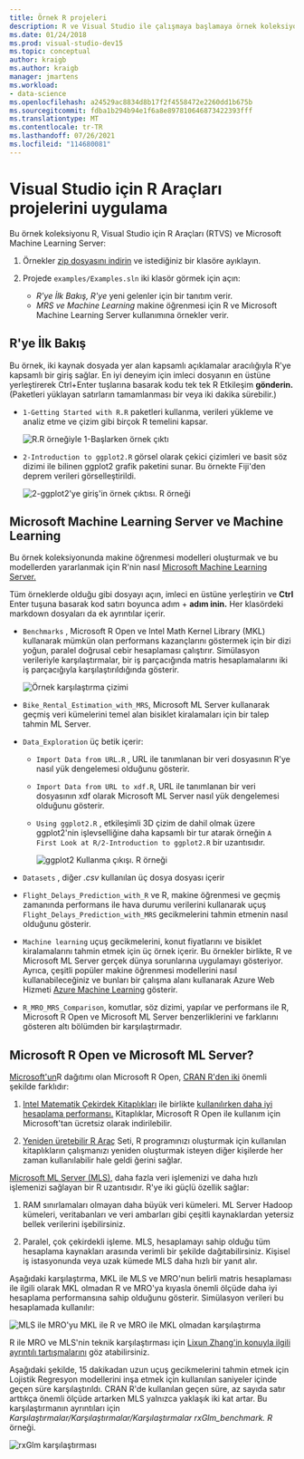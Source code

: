 ```yaml
---
title: Örnek R projeleri
description: R ve Visual Studio ile çalışmaya başlamaya örnek koleksiyonunun Visual Studio.
ms.date: 01/24/2018
ms.prod: visual-studio-dev15
ms.topic: conceptual
author: kraigb
ms.author: kraigb
manager: jmartens
ms.workload:
- data-science
ms.openlocfilehash: a24529ac8834d8b17f2f4558472e2260dd1b675b
ms.sourcegitcommit: fdba1b294b94e1f6a8e897810646873422393fff
ms.translationtype: MT
ms.contentlocale: tr-TR
ms.lasthandoff: 07/26/2021
ms.locfileid: "114680081"
---
```

# <a name="r-tools-for-visual-studio-sample-projects"></a>Visual Studio için R Araçları projelerini uygulama

Bu örnek koleksiyonu R, Visual Studio için R Araçları (RTVS) ve Microsoft Machine Learning Server:

1. Örnekler [zip dosyasını indirin](https://github.com/Microsoft/RTVS-docs/archive/master.zip) ve istediğiniz bir klasöre ayıklayın.
1. Projede `examples/Examples.sln` iki klasör görmek için açın:

    - *R'ye İlk Bakış, R'ye* yeni gelenler için bir tanıtım verir.
    - *MRS ve Machine Learning* makine öğrenmesi için R ve Microsoft Machine Learning Server kullanımına örnekler verir.

## <a name="a-first-look-at-r"></a>R'ye İlk Bakış

Bu örnek, iki kaynak dosyada yer alan kapsamlı açıklamalar aracılığıyla R'ye kapsamlı bir giriş sağlar. En iyi deneyim için imleci dosyanın en üstüne yerleştirerek Ctrl+Enter tuşlarına basarak kodu tek tek R Etkileşim **gönderin.** (Paketleri yüklayan satırların tamamlanması bir veya iki dakika sürebilir.)

- `1-Getting Started with R.R` paketleri kullanma, verileri yükleme ve analiz etme ve çizim gibi birçok R temelini kapsar.

    ![R.R örneğiyle 1-Başlarken örnek çıktı](media/samples-getting-started-output.png)

- `2-Introduction to ggplot2.R` görsel olarak çekici çizimleri ve basit söz dizimi ile bilinen ggplot2 grafik paketini sunar. Bu örnekte Fiji'den deprem verileri görselleştirildi.

    ![2-ggplot2'ye giriş'in örnek çıktısı. R örneği](media/samples-ggplot-output.png)

## <a name="microsoft-machine-learning-server-and-machine-learning"></a>Microsoft Machine Learning Server ve Machine Learning

Bu örnek koleksiyonunda makine öğrenmesi modelleri oluşturmak ve bu modellerden yararlanmak için R'nin nasıl [Microsoft Machine Learning Server.](/machine-learning-server/what-is-machine-learning-server)

Tüm örneklerde olduğu gibi dosyayı açın, imleci en üstüne yerleştirin ve **Ctrl** Enter tuşuna basarak kod satırı boyunca adım + **adım inin.** Her klasördeki markdown dosyaları da ek ayrıntılar içerir.

- `Benchmarks` , Microsoft R Open ve Intel Math Kernel Library (MKL) kullanarak mümkün olan performans kazançlarını göstermek için bir dizi yoğun, paralel doğrusal cebir hesaplaması çalıştırır. Simülasyon verileriyle karşılaştırmalar, bir iş parçacığında matris hesaplamalarını iki iş parçacığıyla karşılaştırıldığında gösterir.

    ![Örnek karşılaştırma çizimi](media/samples-mro-benchmark-plot.png)

- `Bike_Rental_Estimation_with_MRS`, Microsoft ML Server kullanarak geçmiş veri kümelerini temel alan bisiklet kiralamaları için bir talep tahmin ML Server.

- `Data_Exploration` üç betik içerir:

  - `Import Data from URL.R` , URL ile tanımlanan bir veri dosyasının R'ye nasıl yük dengelemesi olduğunu gösterir.
  - `Import Data from URL to xdf.R`, URL ile tanımlanan bir veri dosyasının xdf olarak Microsoft ML Server nasıl yük dengelemesi olduğunu gösterir.
  - `Using ggplot2.R` , etkileşimli 3D çizim de dahil olmak üzere ggplot2'nin işlevselliğine daha kapsamlı bir tur atarak örneğin `A First Look at R/2-Introduction to ggplot2.R` bir uzantısıdır.

      ![ggplot2 Kullanma çıkışı. R örneği](media/samples-3d-interactive.png)

- `Datasets` , diğer *.csv* kullanılan üç dosya dosyası içerir
- `Flight_Delays_Prediction_with_R` ve R, makine öğrenmesi ve geçmiş zamanında performans ile hava durumu verilerini kullanarak uçuş `Flight_Delays_Prediction_with_MRS` gecikmelerini tahmin etmenin nasıl olduğunu gösterir.
- `Machine learning` uçuş gecikmelerini, konut fiyatlarını ve bisiklet kiralamalarını tahmin etmek için üç örnek içerir. Bu örnekler birlikte, R ve Microsoft ML Server gerçek dünya sorunlarına uygulamayı gösteriyor. Ayrıca, çeşitli popüler makine öğrenmesi modellerini nasıl kullanabileceğiniz ve bunları bir çalışma alanı kullanarak Azure Web Hizmeti [Azure Machine Learning](https://azure.microsoft.com/services/machine-learning/) gösterir.

- `R_MRO_MRS_Comparison`, komutlar, söz dizimi, yapılar ve performans ile R, Microsoft R Open ve Microsoft ML Server benzerliklerini ve farklarını gösteren altı bölümden bir karşılaştırmadır.

## <a name="whats-special-about-microsoft-r-open-and-microsoft-ml-server"></a>Microsoft R Open ve Microsoft ML Server?

[Microsoft'un](https://mran.revolutionanalytics.com/download/)R dağıtımı olan Microsoft R Open, [CRAN R'den iki](https://cran.r-project.org/) önemli şekilde farklıdır:

1. [Intel Matematik Çekirdek Kitaplıkları](https://mran.revolutionanalytics.com/rro/#intelmkl1) ile birlikte [kullanılırken daha iyi hesaplama performansı.](https://software.intel.com/intel-mkl) Kitaplıklar, Microsoft R Open ile kullanım için Microsoft'tan ücretsiz olarak indirilebilir.

1. [Yeniden üretebilir R Araç](https://mran.revolutionanalytics.com/rro/#reproducibility) Seti, R programınızı oluşturmak için kullanılan kitaplıkların çalışmanızı yeniden oluşturmak isteyen diğer kişilerde her zaman kullanılabilir hale geldi ğerini sağlar.

[Microsoft ML Server (MLS),](/machine-learning-server/what-is-machine-learning-server) daha fazla veri işlemenizi ve daha hızlı işlemenizi sağlayan bir R uzantısıdır. R'ye iki güçlü özellik sağlar:

1. RAM sınırlamaları olmayan daha büyük veri kümeleri. ML Server Hadoop kümeleri, veritabanları ve veri ambarları gibi çeşitli kaynaklardan yetersiz bellek verilerini işebilirsiniz.

1. Paralel, çok çekirdekli işleme. MLS, hesaplamayı sahip olduğu tüm hesaplama kaynakları arasında verimli bir şekilde dağıtabilirsiniz. Kişisel iş istasyonunda veya uzak kümede MLS daha hızlı bir yanıt alır.

Aşağıdaki karşılaştırma, MKL ile MLS ve MRO'nun belirli matris hesaplaması ile ilgili olarak MKL olmadan R ve MRO'ya kıyasla önemli ölçüde daha iyi hesaplama performansına sahip olduğunu gösterir. Simülasyon verileri bu hesaplamada kullanılır:

![MLS ile MRO'yu MKL ile R ve MRO ile MKL olmadan karşılaştırma](media/samples-speed-comparison.png)

R ile MRO ve MLS'nin teknik karşılaştırması için [Lixun Zhang'in konuyla ilgili ayrıntılı tartışmalarını](http://htmlpreview.github.io/?https://github.com/lixzhang/R-MRO-MRS/blob/master/Introduction_to_MRO_and_MRS.html) göz atabilirsiniz.

Aşağıdaki şekilde, 15 dakikadan uzun uçuş gecikmelerini tahmin etmek için Lojistik Regresyon modellerini inşa etmek için kullanılan saniyeler içinde geçen süre karşılaştırıldı.  CRAN R'de kullanılan geçen süre, az sayıda satır arttıkça önemli ölçüde artarken MLS yalnızca yaklaşık iki kat artar. Bu karşılaştırmanın ayrıntıları için *Karşılaştırmalar/Karşılaştırmalar/Karşılaştırmalar rxGlm_benchmark. R* örneği.

![rxGlm karşılaştırması](media/samples-rxGLM-benchmark.png)
